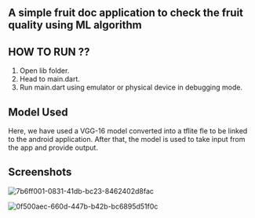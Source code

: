 ## A simple fruit doc application to check the fruit quality using ML algorithm

## HOW TO RUN ??
 1. Open lib folder.
 2. Head to main.dart.
 3. Run main.dart using emulator or physical device in debugging mode.

 ## Model Used
Here, we have used a VGG-16 model converted into a tflite fle to be linked to the android application.
After that, the model is used to take input from the app and provide output.

 ## Screenshots
![7b6ff001-0831-41db-bc23-8462402d8fac](https://github.com/vipspiyush/FruitDoc/assets/91693217/b5a942eb-506b-42c5-bb65-f1c484f34762)

![0f500aec-660d-447b-b42b-bc6895d51f0c](https://github.com/vipspiyush/FruitDoc/assets/91693217/6696b099-7c46-453d-9be2-5bdb12b80aee)
